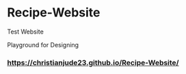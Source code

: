 # Recipe-Website
Test Website

Playground for Designing
### https://christianjude23.github.io/Recipe-Website/
